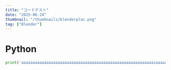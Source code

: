 ```yaml
---
title: "コードテスト"
date: "2025-06-24"
thumbnail: "/thumbnails/blenderplac.png"
tag: ["Blender"]
---
```


# Python

``` python
print('aaaaaaaaaaaaaaaaaaaaaaaaaaaaaaaaaaaaaaaaaaaaaaaaaaaaaaaaaasaaaaaaaaaaaaaaaaaaaaaaaaaaaaaaaaaaaaaaaaaaaaaaaaaaaaaaaaaaaaaaaaaaaa')
```